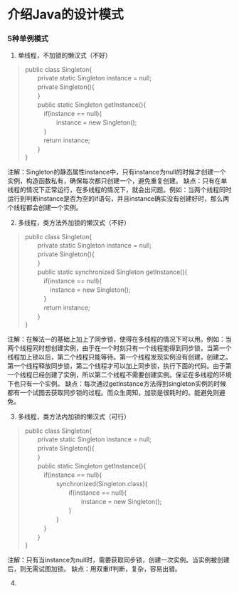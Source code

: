 # 介绍Java的设计模式

### 5种单例模式
1) 单线程，不加锁的懒汉式（不好）
> public class Singleton{<br/>
　　private static Singleton instance = null;<br/>
　　private Singleton(){<br/>
　　}<br/>
　　public static Singleton getInstance(){<br/>
　　　if(instance == null){<br/>
　　　　　instance = new Singleton();<br/>
　　　}<br/>
　　　return instance;<br/>
　　}<br/>
 }<br/>

注解：Singleton的静态属性instance中，只有instance为null的时候才创建一个实例，构造函数私有，确保每次都只创建一个，避免重复创建。
缺点：只有在单线程的情况下正常运行，在多线程的情况下，就会出问题。例如：当两个线程同时运行到判断instance是否为空的if语句，并且instance确实没有创建好时，那么两个线程都会创建一个实例。

2) 多线程，类方法外加锁的懒汉式（不好）
> public class Singleton{<br/>
　　private static Singleton instance = null;<br/>
　　private Singleton(){<br/>
　　}<br/>
　　public static synchronized Singleton getInstance(){<br/>
　　　if(instance == null){<br/>
　　　　instance = new Singleton();<br/>
　　　}<br/>
　　　return instance;<br/>
　　}<br/>
}

注解：在解法一的基础上加上了同步锁，使得在多线程的情况下可以用。例如：当两个线程同时想创建实例，由于在一个时刻只有一个线程能得到同步锁，当第一个线程加上锁以后，第二个线程只能等待。第一个线程发现实例没有创建，创建之。第一个线程释放同步锁，第二个线程才可以加上同步锁，执行下面的代码。由于第一个线程已经创建了实例，所以第二个线程不需要创建实例。保证在多线程的环境下也只有一个实例。
缺点：每次通过getInstance方法得到singleton实例的时候都有一个试图去获取同步锁的过程。而众生周知，加锁是很耗时的。能避免则避免。

3) 多线程，类方法内加锁的懒汉式（可行）
> public class Singleton{<br/>
　　private static Singleton instance = null;<br/>
　　private Singleton(){<br/>
　　}<br/>
　　public static Singleton getInstance(){<br/>
　　　if(instance == null){<br/>
　　　　　synchronized(Singleton.class){<br/>
　　　　　　　if(instance == null){<br/>
　　　　　　　　　instance = new Singleton();<br/>
　　　　　　　}<br/>
　　　　　}<br/>
　　　}<br/>
　　}<br/>
}<br/>

注解：只有当instance为null时，需要获取同步锁，创建一次实例。当实例被创建后，则无需试图加锁。
缺点：用双重if判断，复杂，容易出错。

4) 
